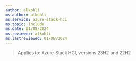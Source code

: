 ```yaml
---
author: alkohli
ms.author: alkohli
ms.service: azure-stack-hci
ms.topic: include
ms.date: 01/08/2024
ms.reviewer: alkohli
ms.lastreviewed: 01/08/2024
---
```


> Applies to: Azure Stack HCI, versions 23H2 and 22H2